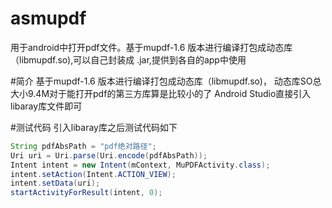# asmupdf
用于android中打开pdf文件。基于mupdf-1.6 版本进行编译打包成动态库（libmupdf.so),可以自己封装成 .jar,提供到各自的app中使用

#简介
基于mupdf-1.6 版本进行编译打包成动态库（libmupdf.so)，
动态库SO总大小9.4M对于能打开pdf的第三方库算是比较小的了
Android Studio直接引入libaray库文件即可

#测试代码
引入libaray库之后测试代码如下
```Java
String pdfAbsPath = "pdf绝对路径";
Uri uri = Uri.parse(Uri.encode(pdfAbsPath));
Intent intent = new Intent(mContext, MuPDFActivity.class);
intent.setAction(Intent.ACTION_VIEW);
intent.setData(uri);
startActivityForResult(intent, 0);
```

